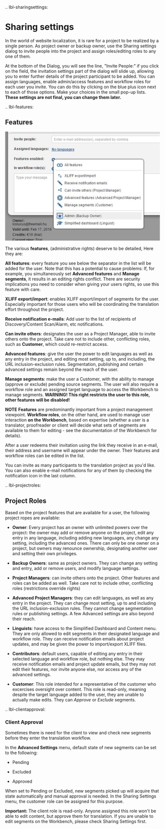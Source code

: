 .. lbl-sharingsettings:
# Sharing settings

In the world of website localization, it is rare for a project to be realized by a single person. As project owner or backup owner, use the Sharing settings dialog to invite people into the project and assign roles/editing roles to any one of them.

At the bottom of the Dialog, you will see the line, "Invite People:" if you click on the field, the invitation settings part of the dialog will slide up, allowing you to enter further details of the project participant to be added. You can assign languages, enable admin/access features and workflow roles for each user you invite. You can do this by clicking on the blue plus icon next to each of those options. Make your choices in the small pop-up lists. **These settings are not final, you can change them later.**

.. lbl-features:
## Features

![Project roles](../../../img/invite_features.jpg)

The various **features**, (administrative rights) deserve to be detailed, Here they are:

**All features**: every feature you see below the separator in the list will be added for the user. Note that this has a potential to cause problems: If, for example, you simultaneously set __Advanced features__ and __Manage segments__, it results in an editing rights conflict. There are security implications you need to consider when giving your users rights, so use this feature with care.

**XLIFF export/import**: enables XLIFF export/import of segments for the user. Especially important for those users who will be coordinating the translation effort throughout the project.

**Receive notification e-mails**: Add user to the list of recipients of Discovery/Content Scan/Alarm, etc notifications.

**Can invite others**: designates the user as a Project Manager, able to invite others onto the project. Take care not to include other, conflicting roles, such as __Customer__, which could re-restrict access.

**Advanced features**: give the user the power to edit languages as well as any entry in the project, and editing most setting, up to, and including, the URL inclusion-exclusion rules. Segmentation, publishing and certain advanced settings remain beyond the reach of the user.

**Manage segments**: make the user a Customer, with the ability to manage (approve or exclude) pending source segments. The user will also require a workflow role and an assigned target language to access the Workbench to manage segments. **WARNING! This right restricts the user to this role, other features will be disabled!**

**NOTE** __Features__ are predominantly important from a project management viewpoint. __Workflow roles__, on the other hand, are used to manage user interaction __on the Workbench__, based on expertise (whether a user is a translator, proofreader or client will decide what sets of segments are available to them for editing - see the documentation of the Workbench for details).

After a user redeems their invitation using the link they receive in an e-mail, their address and username will appear under the owner. Their features and workflow roles can be edited in the list.

You can invite as many participants to the translation project as you'd like. You can also enable e-mail notifications for any of them by checking the notification icon in the last column.

.. lbl-projectroles:
## Project Roles

Based on the project features that are available for a user, the following project ropes are available:

* **Owner**: Every project has an owner with unlimited powers over the project: the owner may add or remove anyone on the project, edit any entry in any language, including adding new languages, any change any setting, including the advanced ones. There can only be one owner on a project, but owners may renounce ownership, designating another user and setting their own privileges.

* **Backup Owners**: same as project owners. They can change any setting and entry, add or remove users, and modify language settings.

* **Project Managers**: can invite others onto the project. Other features and roles can be added as well. Take care not to include other, conflicting roles (restrictions override rights)

* **Advanced Project Managers**: they can edit languages, as well as any entry in the project. They can change most setting, up to and including the URL inclusion-exclusion rules. They cannot change segmentation rules or publishing settings. A few Advanced settings are also beyond their reach.

* **Linguists**: have access to the Simplified Dashboard and Content menu. They are only allowed to edit segments in their designated language and workflow role. They can receive notification emails about project updates, and may be given the power to import/export XLIFF files.

* **Contributors**: default users, capable of editing any entry in their selected language and workflow role, but nothing else. They may receive notification emails and project update emails, but they may not edit their features, nor invite anyone else, nor access any of the advanced settings.

* **Customer**: This role intended for a representative of the customer who excercises oversight over content. This role is read-only, meaning despite the target language added to the user, they are unable to actually make edits. They can _Approve_ or _Exclude_ segments.

.. lbl-clientapproval:
### Client Approval

Sometimes there is need for the client to view and check new segments before they enter the translation workflow.

In the **Advanced Settings** menu, default state of new segments can be set to the following:

- Pending

- Excluded

- Approved

When set to Pending or Excluded, new segments picked up will acquire that state automatically and manual approval is needed.  In the Sharing Settings menu, the customer role can be assigned for this purpose.

**Important:** The client role is read-only. Anyone assigned this role won't be able to edit content, but approve them for translation. If you are unable to edit segments on the Workbench, please check Sharing Settings first.
